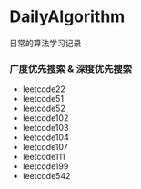 # DailyAlgorithm

日常的算法学习记录

### 广度优先搜索 & 深度优先搜索

- leetcode22
- leetcode51
- leetcode52
- leetcode102
- leetcode103
- leetcode104
- leetcode107
- leetcode111
- leetcode199
- leetcode542
